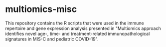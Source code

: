# multiomics-misc
This repository contains the R scripts that were used in the immune repertoire and gene expression analysis presented in "Multiomics approach identifies novel age-, time- and treatment-related immunopathological signatures in MIS-C and pediatric COVID-19".
